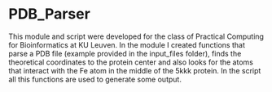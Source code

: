 # PDB_Parser
This module and script were developed for the class of Practical Computing for Bioinformatics at KU Leuven. In the module I created functions that parse a PDB file (example provided in the input_files folder), finds the theoretical coordinates to the protein center and also looks for the atoms that interact with the Fe atom in the middle of the 5kkk protein. In the script all this functions are used to generate some output.

